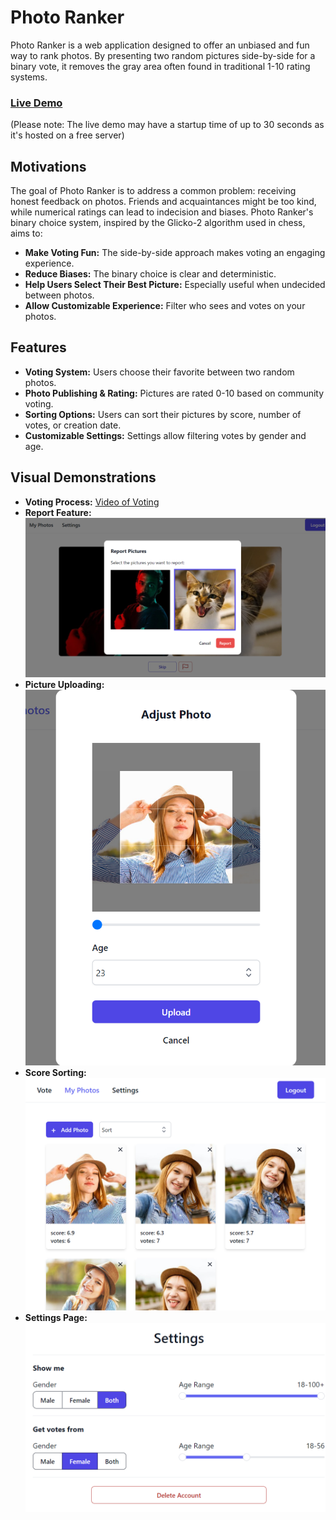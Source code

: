 # Photo Ranker

Photo Ranker is a web application designed to offer an unbiased and fun way to rank photos. By presenting two random pictures side-by-side for a binary vote, it removes the gray area often found in traditional 1-10 rating systems.

### [Live Demo](https://photo-ranker-app.netlify.app/)

(Please note: The live demo may have a startup time of up to 30 seconds as it's hosted on a free server)

## Motivations

The goal of Photo Ranker is to address a common problem: receiving honest feedback on photos. Friends and acquaintances might be too kind, while numerical ratings can lead to indecision and biases. Photo Ranker's binary choice system, inspired by the Glicko-2 algorithm used in chess, aims to:

- **Make Voting Fun:** The side-by-side approach makes voting an engaging experience.
- **Reduce Biases:** The binary choice is clear and deterministic.
- **Help Users Select Their Best Picture:** Especially useful when undecided between photos.
- **Allow Customizable Experience:** Filter who sees and votes on your photos.

## Features

- **Voting System:** Users choose their favorite between two random photos.
- **Photo Publishing & Rating:** Pictures are rated 0-10 based on community voting.
- **Sorting Options:** Users can sort their pictures by score, number of votes, or creation date.
- **Customizable Settings:** Settings allow filtering votes by gender and age.

## Visual Demonstrations

- **Voting Process:** [Video of Voting](assets/voting_video.mp4)
- **Report Feature:** ![Image of Reporting](assets/report.png)
- **Picture Uploading:** ![Uploading Image](assets/upload_pics.png)
- **Score Sorting:** ![User's Pictures Sorted](assets/my_photos.png)
- **Settings Page:** ![Settings Image](assets/settings.png)
